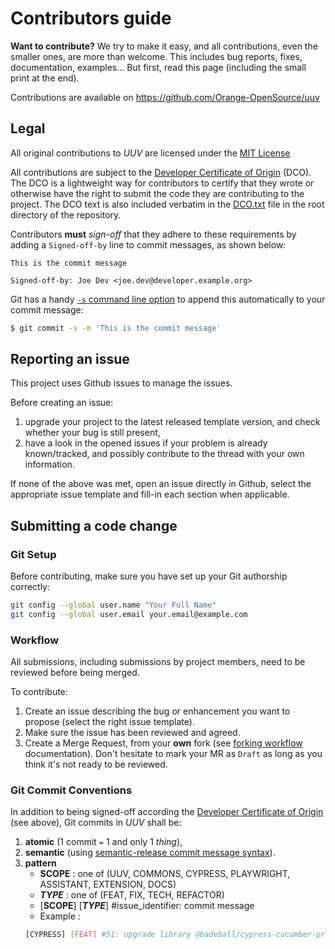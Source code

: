 # Contributors guide

**Want to contribute?**
We try to make it easy, and all contributions, even the smaller ones, are more than welcome.
This includes bug reports, fixes, documentation, examples...
But first, read this page (including the small print at the end).

Contributions are available on https://github.com/Orange-OpenSource/uuv

## Legal

All original contributions to _UUV_ are licensed under the
[MIT License](https://spdx.org/licenses/MIT.html)

All contributions are subject to the [Developer Certificate of Origin](https://developercertificate.org/) (DCO).
The DCO is a lightweight way for contributors to certify that they wrote or otherwise have the right to submit the code they are contributing to the project.
The DCO text is also included verbatim in the [DCO.txt](DCO.txt) file in the root directory of the repository.

Contributors **must** _sign-off_ that they adhere to these requirements by adding a `Signed-off-by` line to commit messages, as shown below:

```text
This is the commit message

Signed-off-by: Joe Dev <joe.dev@developer.example.org>
```

Git has a handy [`-s` command line option](https://git-scm.com/docs/git-commit#Documentation/git-commit.txt---signoff) to append this automatically to your commit message:

```bash
$ git commit -s -m 'This is the commit message'
```

## Reporting an issue

This project uses Github issues to manage the issues.

Before creating an issue:

1. upgrade your project to the latest released template version, and check whether your bug is still present,
2. have a look in the opened issues if your problem is already known/tracked, and possibly contribute to the thread with your own information.

If none of the above was met, open an issue directly in Github, select the appropriate issue template and fill-in each section when applicable.

## Submitting a code change

### Git Setup

Before contributing, make sure you have set up your Git authorship correctly:

```bash
git config --global user.name "Your Full Name"
git config --global user.email your.email@example.com
```

### Workflow

All submissions, including submissions by project members, need to be reviewed before being merged.

To contribute:

1. Create an issue describing the bug or enhancement you want to propose (select the right issue template).
2. Make sure the issue has been reviewed and agreed.
3. Create a Merge Request, from your **own** fork (see [forking workflow](https://docs.github.com/en/get-started/quickstart/fork-a-repo) documentation).
   Don't hesitate to mark your MR as `Draft` as long as you think it's not ready to be reviewed.

### Git Commit Conventions

In addition to being signed-off according the [Developer Certificate of Origin](https://developercertificate.org/) (see above),
Git commits in _UUV_ shall be:

1. **atomic** (1 commit `=` 1 and only 1 _thing_),
2. **semantic** (using [semantic-release commit message syntax](https://semantic-release.gitbook.io/semantic-release/#commit-message-format)).
3. **pattern** 
   - **SCOPE** : one of (UUV, COMMONS, CYPRESS, PLAYWRIGHT, ASSISTANT, EXTENSION, DOCS)
   - ***TYPE*** : one of (FEAT, FIX, TECH, REFACTOR)
   - [**SCOPE**] [***TYPE***] #issue_identifier: commit message
   - Example : 
   ```bash
   [CYPRESS] [FEAT] #51: upgrade library @badeball/cypress-cucumber-preprocessor version
   ```
